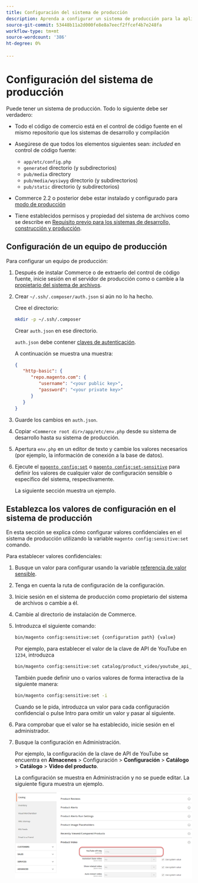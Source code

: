 ```yaml
---
title: Configuración del sistema de producción
description: Aprenda a configurar un sistema de producción para la aplicación Commerce.
source-git-commit: 53448b11a2d000fe8e8a7eecf2ffcef4b7e248fa
workflow-type: tm+mt
source-wordcount: '386'
ht-degree: 0%

---
```



# Configuración del sistema de producción

Puede tener un sistema de producción. Todo lo siguiente debe ser verdadero:

- Todo el código de comercio está en el control de código fuente en el mismo repositorio que los sistemas de desarrollo y compilación
- Asegúrese de que todos los elementos siguientes sean: _included_ en control de código fuente:

   - `app/etc/config.php`
   - `generated` directorio (y subdirectorios)
   - `pub/media` directory
   - `pub/media/wysiwyg` directorio (y subdirectorios)
   - `pub/static` directorio (y subdirectorios)

- Commerce 2.2 o posterior debe estar instalado y configurado para [modo de producción](../bootstrap/application-modes.md#production-mode)
- Tiene establecidos permisos y propiedad del sistema de archivos como se describe en [Requisito previo para los sistemas de desarrollo, construcción y producción](../deployment/prerequisites.md).

## Configuración de un equipo de producción

Para configurar un equipo de producción:

1. Después de instalar Commerce o de extraerlo del control de código fuente, inicie sesión en el servidor de producción como o cambie a la [propietario del sistema de archivos](https://glossary.magento.com/magento-file-system-owner).
1. Crear `~/.ssh/.composer/auth.json` si aún no lo ha hecho.

   Cree el directorio:

   ```bash
   mkdir -p ~/.ssh/.composer
   ```

   Crear `auth.json` en ese directorio.

   `auth.json` debe contener [claves de autenticación](https://devdocs.magento.com/guides/v2.4/install-gde/prereq/connect-auth.html).

   A continuación se muestra una muestra:

   ```json
   {
      "http-basic": {
         "repo.magento.com": {
            "username": "<your public key>",
            "password": "<your private key>"
         }
      }
   }
   ```

1. Guarde los cambios en `auth.json`.
1. Copiar `<Commerce root dir>/app/etc/env.php` desde su sistema de desarrollo hasta su sistema de producción.
1. Apertura `env.php` en un editor de texto y cambie los valores necesarios (por ejemplo, la información de conexión a la base de datos).
1. Ejecute el [`magento config:set`](../cli/set-configuration-values.md) o [`magento config:set-sensitive`](../cli/set-configuration-values.md) para definir los valores de cualquier valor de configuración sensible o específico del sistema, respectivamente.

   La siguiente sección muestra un ejemplo.

## Establezca los valores de configuración en el sistema de producción

En esta sección se explica cómo configurar valores confidenciales en el sistema de producción utilizando la variable `magento config:sensitive:set` comando.

Para establecer valores confidenciales:

1. Busque un valor para configurar usando la variable [referencia de valor sensible](../reference/config-reference-sens.md).
1. Tenga en cuenta la ruta de configuración de la configuración.
1. Inicie sesión en el sistema de producción como propietario del sistema de archivos o cambie a él.
1. Cambie al directorio de instalación de Commerce.
1. Introduzca el siguiente comando:

   ```bash
   bin/magento config:sensitive:set {configuration path} {value}
   ```

   Por ejemplo, para establecer el valor de la clave de API de YouTube en `1234`, introduzca

   ```bash
   bin/magento config:sensitive:set catalog/product_video/youtube_api_key 1234
   ```

   También puede definir uno o varios valores de forma interactiva de la siguiente manera:

   ```bash
   bin/magento config:sensitive:set -i
   ```

   Cuando se le pida, introduzca un valor para cada configuración confidencial o pulse Intro para omitir un valor y pasar al siguiente.

1. Para comprobar que el valor se ha establecido, inicie sesión en el administrador.
1. Busque la configuración en Administración.

   Por ejemplo, la configuración de la clave de API de YouTube se encuentra en **Almacenes** > Configuración > **Configuración** > **Catálogo** > **Catálogo** > **Vídeo del producto**.

   La configuración se muestra en Administración y no se puede editar. La siguiente figura muestra un ejemplo.

   ![Configuración confidencial en la administración](../../assets/configuration/sensitive-set.png)
